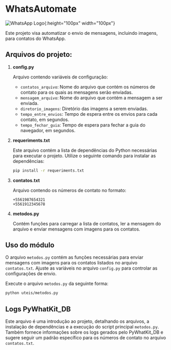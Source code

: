 # WhatsAutomate
![WhatsApp Logo](https://logospng.org/download/whatsapp/logo-whatsapp-1024.png){:height="100px" width="100px"}


Este projeto visa automatizar o envio de mensagens, incluindo imagens, para contatos do WhatsApp.

## Arquivos do projeto:

1. **config.py**

    Arquivo contendo variáveis de configuração:

    - `contatos_arquivo`: Nome do arquivo que contém os números de contato para os quais as mensagens serão enviadas.
    - `mensagem_arquivo`: Nome do arquivo que contém a mensagem a ser enviada.
    - `diretorio_imagens`: Diretório das imagens a serem enviadas.
    - `tempo_entre_envios`: Tempo de espera entre os envios para cada contato, em segundos.
    - `tempo_fechar_guia`: Tempo de espera para fechar a guia do navegador, em segundos.
&nbsp;
2. **requeriments.txt**

    Este arquivo contém a lista de dependências do Python necessárias para executar o projeto. Utilize o seguinte comando para instalar as dependências:

    ```bash
    pip install -r requeriments.txt
    ```

3. **contatos.txt**

    Arquivo contendo os números de contato no formato:
    ```
    +5561987654321
    +5561912345678
    ```

4. **metodos.py**

    Contém funções para carregar a lista de contatos, ler a mensagem do arquivo e enviar mensagens com imagens para os contatos.

## Uso do módulo

O arquivo `metodos.py` contém as funções necessárias para enviar mensagens com imagens para os contatos listados no arquivo `contatos.txt`. Ajuste as variáveis no arquivo `config.py` para controlar as configurações de envio.

Execute o arquivo `metodos.py` da seguinte forma:

```bash
python uteis/metodos.py
```

## Logs PyWhatKit_DB

Este arquivo é uma introdução ao projeto, detalhando os arquivos, a instalação de dependências e a execução do script principal `metodos.py`. Também fornece informações sobre os logs gerados pelo PyWhatKit_DB e sugere seguir um padrão específico para os números de contato no arquivo `contatos.txt`.
